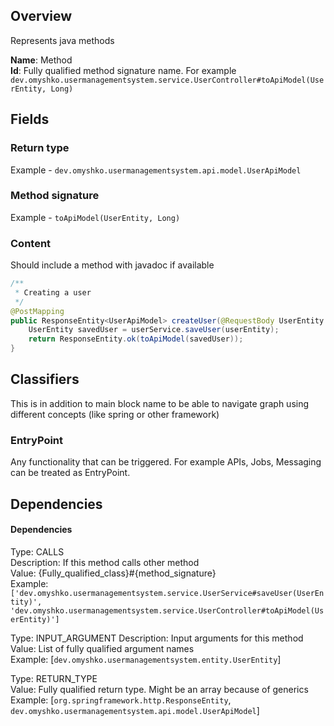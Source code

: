 ## Overview
Represents java methods

**Name**: Method  
**Id**: Fully qualified method signature name. For example `dev.omyshko.usermanagementsystem.service.UserController#toApiModel(UserEntity, Long)`

## Fields

### Return type 
Example - `dev.omyshko.usermanagementsystem.api.model.UserApiModel`

### Method signature
Example - `toApiModel(UserEntity, Long)`

### Content
Should include a method with javadoc if available
```java
/**
 * Creating a user
 */
@PostMapping
public ResponseEntity<UserApiModel> createUser(@RequestBody UserEntity userEntity) {
    UserEntity savedUser = userService.saveUser(userEntity);
    return ResponseEntity.ok(toApiModel(savedUser));
}
```

## Classifiers
This is in addition to main block name to be able to navigate graph using different concepts (like spring or other framework)

### EntryPoint
Any functionality that can be triggered. For example APIs, Jobs, Messaging can be treated as EntryPoint.

## Dependencies

#### Dependencies
Type: CALLS  
Description: If this method calls other method  
Value: {Fully_qualified_class}#{method_signature}  
Example: `['dev.omyshko.usermanagementsystem.service.UserService#saveUser(UserEntity)', 'dev.omyshko.usermanagementsystem.service.UserController#toApiModel(UserEntity)']`  

Type: INPUT_ARGUMENT
Description: Input arguments for this method
Value: List of fully qualified argument names  
Example: [`dev.omyshko.usermanagementsystem.entity.UserEntity`]

Type: RETURN_TYPE  
Value: Fully qualified return type. Might be an array because of generics
Example: [`org.springframework.http.ResponseEntity`, `dev.omyshko.usermanagementsystem.api.model.UserApiModel`]

